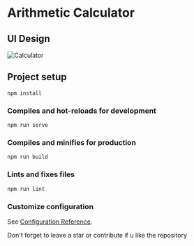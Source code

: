 # Arithmetic Calculator

## UI Design
![Calculator](https://user-images.githubusercontent.com/37219226/134796904-60a0ac23-4fbb-4865-b376-b2d1222345e1.png)

## Project setup
```
npm install
```

### Compiles and hot-reloads for development
```
npm run serve
```

### Compiles and minifies for production
```
npm run build
```

### Lints and fixes files
```
npm run lint
```

### Customize configuration
See [Configuration Reference](https://cli.vuejs.org/config/).

Don't forget to leave a star or contribute if u like the repository

